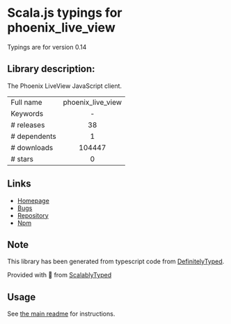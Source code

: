 
# Scala.js typings for phoenix_live_view

Typings are for version 0.14

## Library description:
The Phoenix LiveView JavaScript client.

|                    |                 |
| ------------------ | :-------------: |
| Full name          | phoenix_live_view |
| Keywords           | - |
| # releases         | 38 |
| # dependents       | 1 |
| # downloads        | 104447 |
| # stars            | 0 |

## Links
- [Homepage](https://github.com/phoenixframework/phoenix_live_view#readme)
- [Bugs](https://github.com/phoenixframework/phoenix_live_view/issues)
- [Repository](https://github.com/phoenixframework/phoenix_live_view)
- [Npm](https://www.npmjs.com/package/phoenix_live_view)
    


## Note
This library has been generated from typescript code from [DefinitelyTyped](https://definitelytyped.org).

Provided with :purple_heart: from [ScalablyTyped](https://github.com/oyvindberg/ScalablyTyped)

## Usage
See [the main readme](../../readme.md) for instructions.


